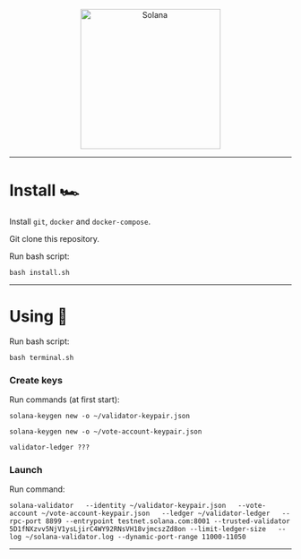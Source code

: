 <p align="center">
  <a href="https://solana.com">
    <img alt="Solana" src="https://i.imgur.com/uBVzyX3.png" width="250" />
  </a>
</p>

---

# Install 🏎

Install `git`, `docker` and `docker-compose`.

Git clone this repository.


Run bash script:

```
bash install.sh
```

---

# Using 👏

Run bash script:

```
bash terminal.sh
```

### Create keys

Run commands (at first start):

```
solana-keygen new -o ~/validator-keypair.json
```
```
solana-keygen new -o ~/vote-account-keypair.json
```
```
validator-ledger ???
```

### Launch

Run command:

```
solana-validator   --identity ~/validator-keypair.json   --vote-account ~/vote-account-keypair.json   --ledger ~/validator-ledger   --rpc-port 8899 --entrypoint testnet.solana.com:8001 --trusted-validator 5D1fNXzvv5NjV1ysLjirC4WY92RNsVH18vjmcszZd8on --limit-ledger-size   --log ~/solana-validator.log --dynamic-port-range 11000-11050
```

---
